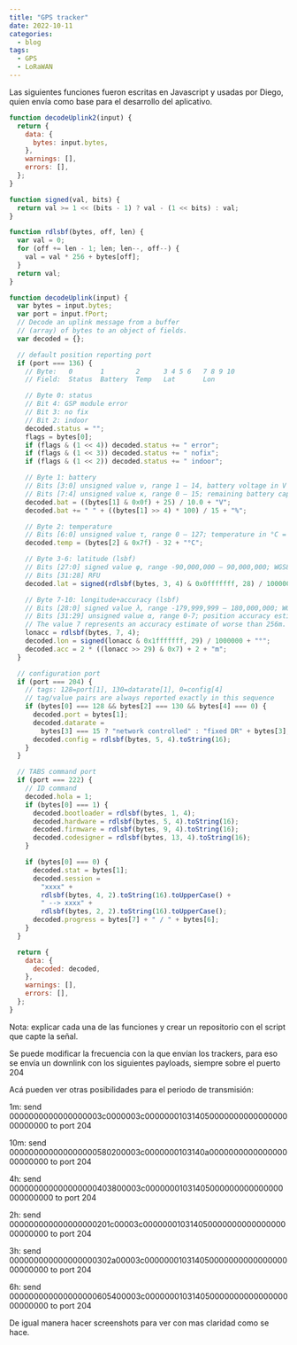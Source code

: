 ```yaml
---
title: "GPS tracker"
date: 2022-10-11
categories:
  - blog
tags:
  - GPS
  - LoRaWAN
---
```


Las siguientes funciones fueron escritas en Javascript y usadas por Diego, quien envía como base para el desarrollo del aplicativo.

```javascript
function decodeUplink2(input) {
  return {
    data: {
      bytes: input.bytes,
    },
    warnings: [],
    errors: [],
  };
}

function signed(val, bits) {
  return val >= 1 << (bits - 1) ? val - (1 << bits) : val;
}

function rdlsbf(bytes, off, len) {
  var val = 0;
  for (off += len - 1; len; len--, off--) {
    val = val * 256 + bytes[off];
  }
  return val;
}

function decodeUplink(input) {
  var bytes = input.bytes;
  var port = input.fPort;
  // Decode an uplink message from a buffer
  // (array) of bytes to an object of fields.
  var decoded = {};

  // default position reporting port
  if (port === 136) {
    // Byte:   0       1        2      3 4 5 6   7 8 9 10
    // Field:  Status  Battery  Temp   Lat       Lon

    // Byte 0: status
    // Bit 4: GSP module error
    // Bit 3: no fix
    // Bit 2: indoor
    decoded.status = "";
    flags = bytes[0];
    if (flags & (1 << 4)) decoded.status += " error";
    if (flags & (1 << 3)) decoded.status += " nofix";
    if (flags & (1 << 2)) decoded.status += " indoor";

    // Byte 1: battery
    // Bits [3:0] unsigned value ν, range 1 – 14, battery voltage in V = (25 + ν) ÷ 10.
    // Bits [7:4] unsigned value κ, range 0 – 15; remaining battery capacity in % = 100 × (κ ÷ 15).
    decoded.bat = ((bytes[1] & 0x0f) + 25) / 10.0 + "V";
    decoded.bat += " " + ((bytes[1] >> 4) * 100) / 15 + "%";

    // Byte 2: temperature
    // Bits [6:0] unsigned value τ, range 0 – 127; temperature in °C = τ - 32
    decoded.temp = (bytes[2] & 0x7f) - 32 + "°C";

    // Byte 3-6: latitude (lsbf)
    // Bits [27:0] signed value φ, range -90,000,000 – 90,000,000; WGS84 latitude in ° = φ ÷ 1,000,000.
    // Bits [31:28] RFU
    decoded.lat = signed(rdlsbf(bytes, 3, 4) & 0x0fffffff, 28) / 1000000 + "°";

    // Byte 7-10: longitude+accuracy (lsbf)
    // Bits [28:0] signed value λ, range -179,999,999 – 180,000,000; WGS84 longitude in ° = λ ÷ 1,000,000.
    // Bits [31:29] unsigned value α, range 0-7; position accuracy estimate in m = 2 α+2 (max).
    // The value 7 represents an accuracy estimate of worse than 256m.
    lonacc = rdlsbf(bytes, 7, 4);
    decoded.lon = signed(lonacc & 0x1fffffff, 29) / 1000000 + "°";
    decoded.acc = 2 * ((lonacc >> 29) & 0x7) + 2 + "m";
  }

  // configuration port
  if (port === 204) {
    // tags: 128=port[1], 130=datarate[1], 0=config[4]
    // tag/value pairs are always reported exactly in this sequence
    if (bytes[0] === 128 && bytes[2] === 130 && bytes[4] === 0) {
      decoded.port = bytes[1];
      decoded.datarate =
        bytes[3] === 15 ? "network controlled" : "fixed DR" + bytes[3];
      decoded.config = rdlsbf(bytes, 5, 4).toString(16);
    }
  }

  // TABS command port
  if (port === 222) {
    // ID command
    decoded.hola = 1;
    if (bytes[0] === 1) {
      decoded.bootloader = rdlsbf(bytes, 1, 4);
      decoded.hardware = rdlsbf(bytes, 5, 4).toString(16);
      decoded.firmware = rdlsbf(bytes, 9, 4).toString(16);
      decoded.codesigner = rdlsbf(bytes, 13, 4).toString(16);
    }

    if (bytes[0] === 0) {
      decoded.stat = bytes[1];
      decoded.session =
        "xxxx" +
        rdlsbf(bytes, 4, 2).toString(16).toUpperCase() +
        " --> xxxx" +
        rdlsbf(bytes, 2, 2).toString(16).toUpperCase();
      decoded.progress = bytes[7] + " / " + bytes[6];
    }
  }

  return {
    data: {
      decoded: decoded,
    },
    warnings: [],
    errors: [],
  };
}
```

Nota: explicar cada una de las funciones y crear un repositorio con el script que capte la señal.


Se puede modificar la frecuencia con la que envían los trackers, para eso se envía un downlink con los siguientes payloads, siempre sobre el puerto 204

Acá pueden ver otras posibilidades para el periodo de transmisión:

1m: send 0000000000000000003c0000003c00000001031405000000000000000000000000 to port 204

10m: send 000000000000000000580200003c0000000103140a000000000000000000000000 to port 204

4h: send 000000000000000000403800003c00000001031405000000000000000000000000 to port 204

2h: send 000000000000000000201c00003c00000001031405000000000000000000000000 to port 204

3h: send 000000000000000000302a00003c00000001031405000000000000000000000000 to port 204

6h: send 000000000000000000605400003c00000001031405000000000000000000000000 to port 204


De igual manera hacer screenshots para ver con mas claridad como se hace.
 